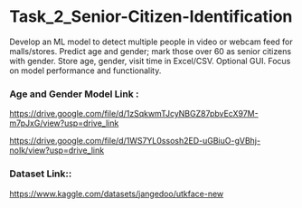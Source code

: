 # Task_2_Senior-Citizen-Identification 
Develop an ML model to detect multiple people in video or webcam feed for malls/stores. Predict age and gender; mark those over 60 as senior citizens with gender. Store age, gender, visit time in Excel/CSV. Optional GUI. Focus on model performance and functionality.
### Age and Gender Model Link :
https://drive.google.com/file/d/1zSqkwmTJcyNBGZ87pbvEcX97M-m7pJxG/view?usp=drive_link  


https://drive.google.com/file/d/1WS7YL0ssosh2ED-uGBiuO-gVBhj-noIk/view?usp=drive_link


### Dataset Link::


https://www.kaggle.com/datasets/jangedoo/utkface-new
